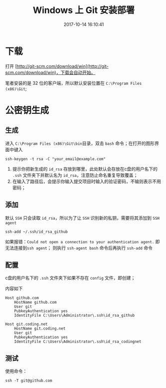 ﻿---
title: Windows 上 Git 安装部署
date: 2017-10-14 16:10:41
description: 总结 Windows 上安装 Git
tags:
- Git
categories:
- Version Management
copyright: false
---

# 下载
打开 [http://git-scm.com/download/win](http://git-scm.com/download/win)，下载会自动开始。 

笔者安装的是 32 位的客户端，所以默认安装位置在 `C:\Program Files (x86)\Git`;

# 公密钥生成

## 生成
进入 `C:\Program Files (x86)\Git\bin`目录，双击 `bash` 命令；在打开的图形界面中键入

```
ssh-keygen -t rsa -C "your_email@example.com"
```

1. 提示你把新生成的 `id_rsa` 存放到哪里，此处默认会存放在c盘的用户名下的 `.ssh` 文件夹下并默认名为 `id_rsa`，注意防止命名重复导致覆盖；
2. 在输入了路径后，会提示你输入提交项目时输入的验证密码，不输则表示不用密码；

## 添加
默认 `SSH` 只会读取 `id_rsa`，所以为了让 `SSH` 识别新的私钥，需要将其添加到 `SSH agent`
```
ssh-add ~/.ssh/id_rsa_github
```

如果报错：`Could not open a connection to your authentication agent.` 即无法连接到`ssh agent`；
则执行 `ssh-agent bash` 命令后再执行 `ssh-add` 命令

## 配置

c盘的用户名下的 `.ssh` 文件夹下如果不存在 `config` 文件，即创建；

内容如下

```
Host github.com
    HostName github.com
    User git
    PubkeyAuthentication yes
    IdentityFile C:\Users\Administrator\.ssh\id_rsa_github

Host git.coding.net 
    HostName git.coding.net 
    User git
    PubkeyAuthentication yes
    IdentityFile C:\Users\Administrator\.ssh\id_rsa_codingnet
```

## 测试
使用命令：
```
ssh -T git@github.com
```
